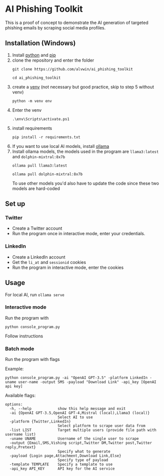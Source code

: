 
# AI Phishing Toolkit
This is a proof of concept to demonstrate the AI generation of targeted phishing emails by scraping social media profiles.

## Installation (Windows)
1. Install [python](https://www.python.org/downloads/) and [pip](https://pip.pypa.io/en/stable/installation/)
2. clone the repository and enter the folder
    ```
    git clone https://github.com/alvwin/ai_phishing_toolkit
    ```
    ```
    cd ai_phishing_toolkit
    ```
3. create a [venv](https://docs.python.org/3/library/venv.html) (not necessary but good practice, skip to step 5 without venv)
    ```
    python -m venv env
    ```
4. Enter the venv
    ```
    .\env\Scripts\activate.ps1
    ```
5. install requirements
    ```
    pip install -r requirements.txt
    ```
6. If you want to use local AI models, install [ollama](https://ollama.com/download)
7. Install ollama models, the models used in the program are `llama3:latest` and `dolphin-mixtral:8x7b`
	```
	ollama pull llama3:latest
	```
	```
	ollama pull dolphin-mixtral:8x7b
	```
	To use other models you'd also have to update the code since these two models are hard-coded

## Set up
### Twitter
- Create a Twitter account
- Run the program once in interactive mode, enter your credentials.
### LinkedIn
- Create a LinkedIn account
- Get the `li_at` and `sessionid` cookies
- Run the program in interactive mode, enter the cookies

## Usage
For local AI, run `ollama serve`
### Interactive mode
Run the program with
```
python console_program.py
```
Follow instructions

### Batch mode
Run the program with flags

Example:
```
python console_program.py -ai "OpenAI GPT-3.5" -platform LinkedIn -uname user-name -output SMS -payload "Download Link" -api_key [OpenAI api key]
```
Available flags:
```
options:
  -h, --help            show this help message and exit
  -ai {OpenAI GPT-3.5,OpenAI GPT-4,Mistral (local),Llama3 (local)}
                        Select AI to use
  -platform {Twitter,LinkedIn}
                        Select platform to scrape user data from
  -list LIST            Target multiple users (provide file path with username list)
  -uname UNAME          Username of the single user to scrape
  -output {Email,SMS,Vishing script,Twitter DM,Twitter post,Twitter reply,Pretext}
                        Specify what to generate
  -payload {Login page,Attachment,Download Link,Else}
                        Specify type of payload
  -template TEMPLATE    Specify a template to use
  -api_key API_KEY      API key for the AI service
```
